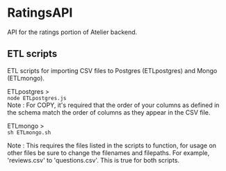 # RatingsAPI
API for the ratings portion of Atelier backend.

## ETL scripts
ETL scripts for importing CSV files to Postgres (ETLpostgres) and Mongo (ETLmongo).  
  
ETLpostgres >  
```node ETLpostgres.js```   
Note : For COPY, it's required that the order of your columns as defined in the schema match the order of columns as they appear in the CSV file.  

  
ETLmongo >  
```sh ETLmongo.sh```  

Note : This requires the files listed in the scripts to function, for usage on other files be sure to change the filenames and filepaths. For example, 'reviews.csv' to 'questions.csv'. This is true for both scripts.
